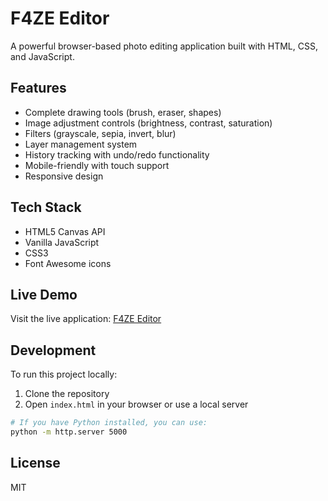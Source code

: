 # F4ZE Editor

A powerful browser-based photo editing application built with HTML, CSS, and JavaScript.

## Features

- Complete drawing tools (brush, eraser, shapes)
- Image adjustment controls (brightness, contrast, saturation)
- Filters (grayscale, sepia, invert, blur)
- Layer management system
- History tracking with undo/redo functionality
- Mobile-friendly with touch support
- Responsive design

## Tech Stack

- HTML5 Canvas API
- Vanilla JavaScript
- CSS3
- Font Awesome icons

## Live Demo

Visit the live application: [F4ZE Editor](https://editfaze.vercel.app/)

## Development

To run this project locally:

1. Clone the repository
2. Open `index.html` in your browser or use a local server

```bash
# If you have Python installed, you can use:
python -m http.server 5000
```

## License

MIT

